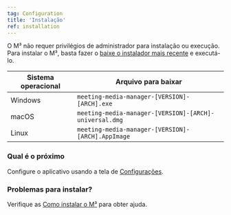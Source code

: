 ```yaml
---
tag: Configuration
title: 'Instalação'
ref: installation
---
```


O M³ não requer privilégios de administrador para instalação ou execução. Para instalar o M³, basta fazer o [baixe o instalador mais recente]({{site.github}}/releases/latest) e executá-lo.

| Sistema operacional | Arquivo para baixar |
| ---------------- | ---------------- |
| Windows | `meeting-media-manager-[VERSION]-[ARCH].exe` |
| macOS | `meeting-media-manager-[VERSION]-[ARCH]-universal.dmg` |
| Linux | `meeting-media-manager-[VERSION]-[ARCH].AppImage` |

### Qual é o próximo

Configure o aplicativo usando a tela de [Configurações]({{page.lang}}/#configuration).

### Problemas para instalar?

Verifique as [Como instalar o M³]({{page.lang}}/#usage-notes) para obter ajuda.
